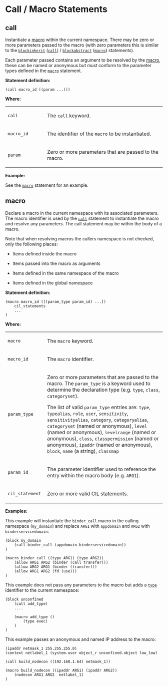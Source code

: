 Call / Macro Statements
=======================

call
----

Instantiate a [macro](#macro) within the current namespace. There may be zero or more parameters passed to the macro (with zero parameters this is similar to the [`blockinherit`](cil_container_statements.md#blockinherit) ([`call`](cil_call_macro_statements.md#call)) / [`blockabstract`](cil_container_statements.md#blockabstract) ([`macro`](cil_call_macro_statements.md#macro)) statements).

Each parameter passed contains an argument to be resolved by the [macro](#macro), these can be named or anonymous but must conform to the parameter types defined in the [`macro`](cil_call_macro_statements.md#macro) statement.

**Statement definition:**

    (call macro_id [(param ...)])

**Where:**

<table>
<colgroup>
<col width="25%" />
<col width="75%" />
</colgroup>
<tbody>
<tr class="odd">
<td align="left"><p><code>call</code></p></td>
<td align="left"><p>The <code>call</code> keyword.</p></td>
</tr>
<tr class="even">
<td align="left"><p><code>macro_id</code></p></td>
<td align="left"><p>The identifier of the <code>macro</code> to be instantiated.</p></td>
</tr>
<tr class="odd">
<td align="left"><p><code>param</code></p></td>
<td align="left"><p>Zero or more parameters that are passed to the macro.</p></td>
</tr>
</tbody>
</table>

**Example:**

See the [`macro`](cil_call_macro_statements.md#macro) statement for an example.

macro
-----

Declare a macro in the current namespace with its associated parameters. The macro identifier is used by the [`call`](cil_call_macro_statements.md#call) statement to instantiate the macro and resolve any parameters. The call statement may be within the body of a macro.

Note that when resolving macros the callers namespace is not checked, only the following places:

-   Items defined inside the macro

-   Items passed into the macro as arguments

-   Items defined in the same namespace of the macro

-   Items defined in the global namespace

**Statement definition:**

    (macro macro_id ([(param_type param_id) ...])
        cil_statements
        ...
    )

**Where:**

<table>
<colgroup>
<col width="25%" />
<col width="75%" />
</colgroup>
<tbody>
<tr class="odd">
<td align="left"><p><code>macro</code></p></td>
<td align="left"><p>The <code>macro</code> keyword.</p></td>
</tr>
<tr class="even">
<td align="left"><p><code>macro_id</code></p></td>
<td align="left"><p>The <code>macro</code> identifier.</p></td>
</tr>
<tr class="odd">
<td align="left"><p><code>param_type</code></p></td>
<td align="left"><p>Zero or more parameters that are passed to the macro. The <code>param_type</code> is a keyword used to determine the declaration type (e.g. <code>type</code>, <code>class</code>, <code>categoryset</code>).</p>
<p>The list of valid <code>param_type</code> entries are: <code>type</code>, <code>typealias</code>, <code>role</code>, <code>user</code>, <code>sensitivity</code>, <code>sensitivityalias</code>, <code>category</code>, <code>categoryalias</code>, <code>categoryset</code> (named or anonymous), <code>level</code> (named or anonymous), <code>levelrange</code> (named or anonymous), <code>class</code>, <code>classpermission</code> (named or anonymous), <code>ipaddr</code> (named or anonymous), <code>block</code>, <code>name</code> (a string), <code>classmap</code></p></td>
</tr>
<tr class="even">
<td align="left"><p><code>param_id</code></p></td>
<td align="left"><p>The parameter identifier used to reference the entry within the macro body (e.g. <code>ARG1</code>).</p></td>
</tr>
<tr class="odd">
<td align="left"><p><code>cil_statement</code></p></td>
<td align="left"><p>Zero or more valid CIL statements.</p></td>
</tr>
</tbody>
</table>

**Examples:**

This example will instantiate the `binder_call` macro in the calling namespace (`my_domain`) and replace `ARG1` with `appdomain` and `ARG2` with `binderservicedomain`:

    (block my_domain
        (call binder_call (appdomain binderservicedomain))
    )

    (macro binder_call ((type ARG1) (type ARG2))
        (allow ARG1 ARG2 (binder (call transfer)))
        (allow ARG2 ARG1 (binder (transfer)))
        (allow ARG1 ARG2 (fd (use)))
    )

This example does not pass any parameters to the macro but adds a [`type`](cil_type_statements.md#type) identifier to the current namespace:

    (block unconfined
        (call add_type)
        ....

        (macro add_type ()
            (type exec)
        )
    )

This example passes an anonymous and named IP address to the macro:

    (ipaddr netmask_1 255.255.255.0)
    (context netlabel_1 (system.user object_r unconfined.object low_low)

    (call build_nodecon ((192.168.1.64) netmask_1))

    (macro build_nodecon ((ipaddr ARG1) (ipaddr ARG2))
        (nodecon ARG1 ARG2  netlabel_1)
    )
